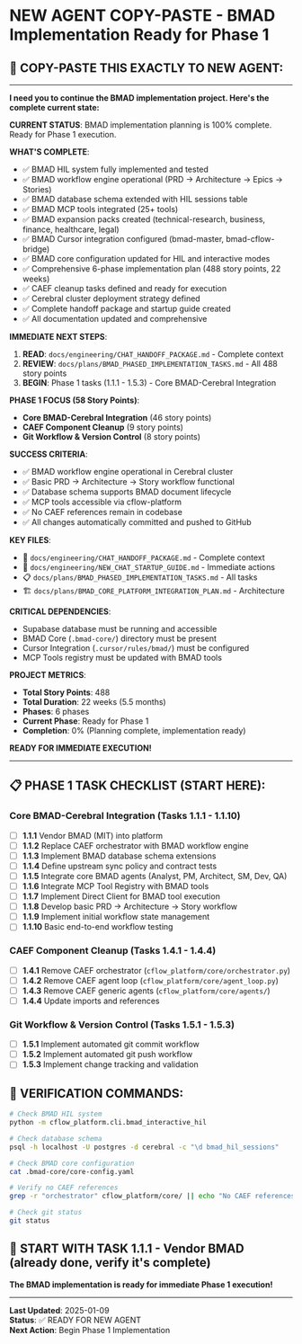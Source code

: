 # NEW AGENT COPY-PASTE - BMAD Implementation Ready for Phase 1

## 🚀 **COPY-PASTE THIS EXACTLY TO NEW AGENT:**

---

**I need you to continue the BMAD implementation project. Here's the complete current state:**

**CURRENT STATUS**: BMAD implementation planning is 100% complete. Ready for Phase 1 execution.

**WHAT'S COMPLETE**:
- ✅ BMAD HIL system fully implemented and tested
- ✅ BMAD workflow engine operational (PRD → Architecture → Epics → Stories)
- ✅ BMAD database schema extended with HIL sessions table
- ✅ BMAD MCP tools integrated (25+ tools)
- ✅ BMAD expansion packs created (technical-research, business, finance, healthcare, legal)
- ✅ BMAD Cursor integration configured (bmad-master, bmad-cflow-bridge)
- ✅ BMAD core configuration updated for HIL and interactive modes
- ✅ Comprehensive 6-phase implementation plan (488 story points, 22 weeks)
- ✅ CAEF cleanup tasks defined and ready for execution
- ✅ Cerebral cluster deployment strategy defined
- ✅ Complete handoff package and startup guide created
- ✅ All documentation updated and comprehensive

**IMMEDIATE NEXT STEPS**:
1. **READ**: `docs/engineering/CHAT_HANDOFF_PACKAGE.md` - Complete context
2. **REVIEW**: `docs/plans/BMAD_PHASED_IMPLEMENTATION_TASKS.md` - All 488 story points
3. **BEGIN**: Phase 1 tasks (1.1.1 - 1.5.3) - Core BMAD-Cerebral Integration

**PHASE 1 FOCUS (58 Story Points)**:
- **Core BMAD-Cerebral Integration** (46 story points)
- **CAEF Component Cleanup** (9 story points) 
- **Git Workflow & Version Control** (8 story points)

**SUCCESS CRITERIA**:
- ✅ BMAD workflow engine operational in Cerebral cluster
- ✅ Basic PRD → Architecture → Story workflow functional
- ✅ Database schema supports BMAD document lifecycle
- ✅ MCP tools accessible via cflow-platform
- ✅ No CAEF references remain in codebase
- ✅ All changes automatically committed and pushed to GitHub

**KEY FILES**:
- 📖 `docs/engineering/CHAT_HANDOFF_PACKAGE.md` - Complete context
- 🚀 `docs/engineering/NEW_CHAT_STARTUP_GUIDE.md` - Immediate actions
- 📋 `docs/plans/BMAD_PHASED_IMPLEMENTATION_TASKS.md` - All tasks
- 🏗️ `docs/plans/BMAD_CORE_PLATFORM_INTEGRATION_PLAN.md` - Architecture

**CRITICAL DEPENDENCIES**:
- Supabase database must be running and accessible
- BMAD Core (`.bmad-core/`) directory must be present
- Cursor Integration (`.cursor/rules/bmad/`) must be configured
- MCP Tools registry must be updated with BMAD tools

**PROJECT METRICS**:
- **Total Story Points**: 488
- **Total Duration**: 22 weeks (5.5 months)
- **Phases**: 6 phases
- **Current Phase**: Ready for Phase 1
- **Completion**: 0% (Planning complete, implementation ready)

**READY FOR IMMEDIATE EXECUTION!**

---

## 📋 **PHASE 1 TASK CHECKLIST (START HERE)**:

### **Core BMAD-Cerebral Integration (Tasks 1.1.1 - 1.1.10)**
- [ ] **1.1.1** Vendor BMAD (MIT) into platform
- [ ] **1.1.2** Replace CAEF orchestrator with BMAD workflow engine
- [ ] **1.1.3** Implement BMAD database schema extensions
- [ ] **1.1.4** Define upstream sync policy and contract tests
- [ ] **1.1.5** Integrate core BMAD agents (Analyst, PM, Architect, SM, Dev, QA)
- [ ] **1.1.6** Integrate MCP Tool Registry with BMAD tools
- [ ] **1.1.7** Implement Direct Client for BMAD tool execution
- [ ] **1.1.8** Develop basic PRD → Architecture → Story workflow
- [ ] **1.1.9** Implement initial workflow state management
- [ ] **1.1.10** Basic end-to-end workflow testing

### **CAEF Component Cleanup (Tasks 1.4.1 - 1.4.4)**
- [ ] **1.4.1** Remove CAEF orchestrator (`cflow_platform/core/orchestrator.py`)
- [ ] **1.4.2** Remove CAEF agent loop (`cflow_platform/core/agent_loop.py`)
- [ ] **1.4.3** Remove CAEF generic agents (`cflow_platform/core/agents/`)
- [ ] **1.4.4** Update imports and references

### **Git Workflow & Version Control (Tasks 1.5.1 - 1.5.3)**
- [ ] **1.5.1** Implement automated git commit workflow
- [ ] **1.5.2** Implement automated git push workflow
- [ ] **1.5.3** Implement change tracking and validation

## 🔧 **VERIFICATION COMMANDS**:

```bash
# Check BMAD HIL system
python -m cflow_platform.cli.bmad_interactive_hil

# Check database schema
psql -h localhost -U postgres -d cerebral -c "\d bmad_hil_sessions"

# Check BMAD core configuration
cat .bmad-core/core-config.yaml

# Verify no CAEF references
grep -r "orchestrator" cflow_platform/core/ || echo "No CAEF references found"

# Check git status
git status
```

## 🎯 **START WITH TASK 1.1.1** - Vendor BMAD (already done, verify it's complete)

**The BMAD implementation is ready for immediate Phase 1 execution!**

---

**Last Updated**: 2025-01-09  
**Status**: ✅ READY FOR NEW AGENT  
**Next Action**: Begin Phase 1 Implementation
